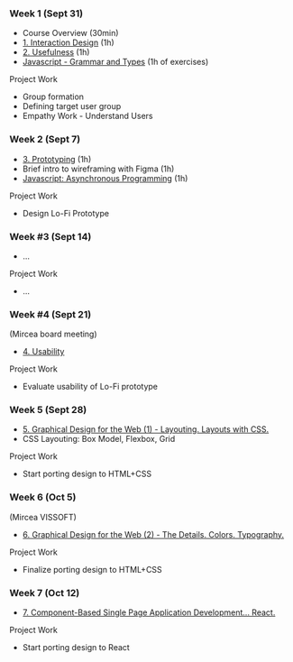 ### Week 1 (Sept 31)
- Course Overview (30min)
- [1. Interaction Design](Lectures/1.%20Interaction%20Design.md) (1h)
- [2. Usefulness](Lectures/2.%20Usefulness.md) (1h)
- [Javascript - Grammar and Types](Lectures/x.%20Javascript%20-%20A%20Brief%20Journey.md) (1h of exercises)

Project Work
- Group formation
- Defining target user group
- Empathy Work - Understand Users

### Week 2 (Sept 7)
- [3. Prototyping](Lectures/3.%20Prototyping.md) (1h)
- Brief intro to wireframing with Figma (1h)
- [Javascript: Asynchronous Programming](Lectures/x.%20Javascript%20-%20A%20Brief%20Journey.md) (1h)

Project Work
- Design Lo-Fi Prototype

### Week #3 (Sept 14)
- ... 

Project Work
- ... 

### Week #4 (Sept 21)
(Mircea board meeting)
- [4. Usability](Lectures/4.%20Usability.md)

Project Work
- Evaluate usability of Lo-Fi prototype 

### Week 5 (Sept 28)
- [5. Graphical Design for the Web (1) - Layouting. Layouts with CSS.](Lectures/5.%20Graphical%20Design%20for%20the%20Web%20(1)%20-%20Layouting.%20Layouts%20with%20CSS..md)
- CSS Layouting: Box Model, Flexbox, Grid

Project Work
- Start porting design to HTML+CSS

### Week 6 (Oct 5)
(Mircea VISSOFT)
- [6. Graphical Design for the Web (2) - The Details. Colors. Typography.](Lectures/6.%20Graphical%20Design%20for%20the%20Web%20(2)%20-%20The%20Details.%20Colors.%20Typography..md)

Project Work
- Finalize porting design to HTML+CSS


### Week 7 (Oct 12)
- [7. Component-Based Single Page Application Development... React.](Lectures/7.%20Component-Based%20Single%20Page%20Application%20Development...%20React..md)

Project Work
- Start porting design to React